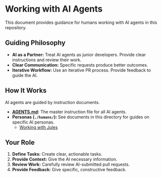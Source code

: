# Working with AI Agents

This document provides guidance for humans working with AI agents in this repository.

## Guiding Philosophy

- **AI as a Partner:** Treat AI agents as junior developers. Provide clear instructions and review their work.
- **Clear Communication:** Specific requests produce better outcomes.
- **Iterative Workflow:** Use an iterative PR process. Provide feedback to guide the AI.

## How It Works

AI agents are guided by instruction documents.
- **[AGENTS.md](./AGENTS.md):** The master instruction file for all AI agents.
- **Personas (`./humans/`):** See documents in this directory for guides on specific AI personas.
  - [Working with Jules](./humans/HUMANS.jules.md)

## Your Role

1.  **Define Tasks:** Create clear, actionable tasks.
2.  **Provide Context:** Give the AI necessary information.
3.  **Review Work:** Carefully review AI-submitted pull requests.
4.  **Provide Feedback:** Give specific, constructive feedback.
